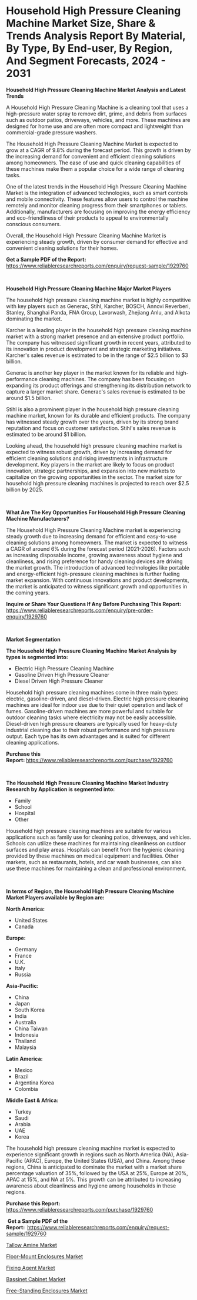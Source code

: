 <p><h1>Household High Pressure Cleaning Machine Market Size, Share & Trends Analysis Report By Material, By Type, By End-user, By Region, And Segment Forecasts, 2024 - 2031</h1></p><p><strong>Household High Pressure Cleaning Machine Market Analysis and Latest Trends</strong></p>
<p><p>A Household High Pressure Cleaning Machine is a cleaning tool that uses a high-pressure water spray to remove dirt, grime, and debris from surfaces such as outdoor patios, driveways, vehicles, and more. These machines are designed for home use and are often more compact and lightweight than commercial-grade pressure washers.</p><p>The Household High Pressure Cleaning Machine Market is expected to grow at a CAGR of 9.8% during the forecast period. This growth is driven by the increasing demand for convenient and efficient cleaning solutions among homeowners. The ease of use and quick cleaning capabilities of these machines make them a popular choice for a wide range of cleaning tasks.</p><p>One of the latest trends in the Household High Pressure Cleaning Machine Market is the integration of advanced technologies, such as smart controls and mobile connectivity. These features allow users to control the machine remotely and monitor cleaning progress from their smartphones or tablets. Additionally, manufacturers are focusing on improving the energy efficiency and eco-friendliness of their products to appeal to environmentally conscious consumers.</p><p>Overall, the Household High Pressure Cleaning Machine Market is experiencing steady growth, driven by consumer demand for effective and convenient cleaning solutions for their homes.</p></p>
<p><strong>Get a Sample PDF of the Report:&nbsp;</strong> <a href="https://www.reliableresearchreports.com/enquiry/request-sample/1929760">https://www.reliableresearchreports.com/enquiry/request-sample/1929760</a></p>
<p>&nbsp;</p>
<p><strong>Household High Pressure Cleaning Machine Major Market Players</strong></p>
<p><p>The household high pressure cleaning machine market is highly competitive with key players such as Generac, Stihl, Karcher, BOSCH, Annovi Reverberi, Stanley, Shanghai Panda, FNA Group, Lavorwash, Zhejiang Anlu, and Alkota dominating the market.</p><p>Karcher is a leading player in the household high pressure cleaning machine market with a strong market presence and an extensive product portfolio. The company has witnessed significant growth in recent years, attributed to its innovation in product development and strategic marketing initiatives. Karcher's sales revenue is estimated to be in the range of $2.5 billion to $3 billion.</p><p>Generac is another key player in the market known for its reliable and high-performance cleaning machines. The company has been focusing on expanding its product offerings and strengthening its distribution network to capture a larger market share. Generac's sales revenue is estimated to be around $1.5 billion.</p><p>Stihl is also a prominent player in the household high pressure cleaning machine market, known for its durable and efficient products. The company has witnessed steady growth over the years, driven by its strong brand reputation and focus on customer satisfaction. Stihl's sales revenue is estimated to be around $1 billion.</p><p>Looking ahead, the household high pressure cleaning machine market is expected to witness robust growth, driven by increasing demand for efficient cleaning solutions and rising investments in infrastructure development. Key players in the market are likely to focus on product innovation, strategic partnerships, and expansion into new markets to capitalize on the growing opportunities in the sector. The market size for household high pressure cleaning machines is projected to reach over $2.5 billion by 2025.</p></p>
<p>&nbsp;</p>
<p><strong>What Are The Key Opportunities For Household High Pressure Cleaning Machine Manufacturers?</strong></p>
<p><p>The Household High Pressure Cleaning Machine market is experiencing steady growth due to increasing demand for efficient and easy-to-use cleaning solutions among homeowners. The market is expected to witness a CAGR of around 6% during the forecast period (2021-2026). Factors such as increasing disposable income, growing awareness about hygiene and cleanliness, and rising preference for handy cleaning devices are driving the market growth. The introduction of advanced technologies like portable and energy-efficient high-pressure cleaning machines is further fueling market expansion. With continuous innovations and product developments, the market is anticipated to witness significant growth and opportunities in the coming years.</p></p>
<p><strong>Inquire or Share Your Questions If Any Before Purchasing This Report:</strong> <a href="https://www.reliableresearchreports.com/enquiry/pre-order-enquiry/1929760">https://www.reliableresearchreports.com/enquiry/pre-order-enquiry/1929760</a></p>
<p>&nbsp;</p>
<p><strong>Market Segmentation</strong></p>
<p><strong>The Household High Pressure Cleaning Machine Market Analysis by types is segmented into:</strong></p>
<p><ul><li>Electric High Pressure Cleaning Machine</li><li>Gasoline Driven High Pressure Cleaner</li><li>Diesel Driven High Pressure Cleaner</li></ul></p>
<p><p>Household high pressure cleaning machines come in three main types: electric, gasoline-driven, and diesel-driven. Electric high pressure cleaning machines are ideal for indoor use due to their quiet operation and lack of fumes. Gasoline-driven machines are more powerful and suitable for outdoor cleaning tasks where electricity may not be easily accessible. Diesel-driven high pressure cleaners are typically used for heavy-duty industrial cleaning due to their robust performance and high pressure output. Each type has its own advantages and is suited for different cleaning applications.</p></p>
<p><strong>Purchase this Report:&nbsp;</strong><a href="https://www.reliableresearchreports.com/purchase/1929760">https://www.reliableresearchreports.com/purchase/1929760</a></p>
<p>&nbsp;</p>
<p><strong>The Household High Pressure Cleaning Machine Market Industry Research by Application is segmented into:</strong></p>
<p><ul><li>Family</li><li>School</li><li>Hospital</li><li>Other</li></ul></p>
<p><p>Household high pressure cleaning machines are suitable for various applications such as family use for cleaning patios, driveways, and vehicles. Schools can utilize these machines for maintaining cleanliness on outdoor surfaces and play areas. Hospitals can benefit from the hygienic cleaning provided by these machines on medical equipment and facilities. Other markets, such as restaurants, hotels, and car wash businesses, can also use these machines for maintaining a clean and professional environment.</p></p>
<p>&nbsp;</p>
<p><strong>In terms of Region, the Household High Pressure Cleaning Machine Market Players available by Region are:</strong></p>
<p>
    <p> <strong> North America: </strong>
        <ul>
            <li>United States</li>
            <li>Canada</li>
        </ul>
        </p> 
    <p> <strong> Europe: </strong>
        <ul>
            <li>Germany</li>
            <li>France</li>
            <li>U.K.</li>
            <li>Italy</li>
            <li>Russia</li>
        </ul>
        </p> 
    <p> <strong> Asia-Pacific: </strong>
        <ul>
            <li>China</li>
            <li>Japan</li>
            <li>South Korea</li>
            <li>India</li>
            <li>Australia</li>
            <li>China Taiwan</li>
            <li>Indonesia</li>
            <li>Thailand</li>
            <li>Malaysia</li>
        </ul>
        </p> 
    <p> <strong> Latin America: </strong>
        <ul>
            <li>Mexico</li>
            <li>Brazil</li>
            <li>Argentina Korea</li>
            <li>Colombia</li>
        </ul>
        </p> 
    <p> <strong> Middle East & Africa: </strong>
        <ul>
            <li>Turkey</li>
            <li>Saudi</li>
            <li>Arabia</li>
            <li>UAE</li>
            <li>Korea</li>
        </ul>
    </p>
    </p>
<p><p>The household high pressure cleaning machine market is expected to experience significant growth in regions such as North America (NA), Asia-Pacific (APAC), Europe, the United States (USA), and China. Among these regions, China is anticipated to dominate the market with a market share percentage valuation of 35%, followed by the USA at 25%, Europe at 20%, APAC at 15%, and NA at 5%. This growth can be attributed to increasing awareness about cleanliness and hygiene among households in these regions.</p></p>
<p><strong>Purchase this Report: </strong><a href="https://www.reliableresearchreports.com/purchase/1929760">https://www.reliableresearchreports.com/purchase/1929760</a></p>
<p>&nbsp;<strong>Get a Sample PDF of the Report:&nbsp;&nbsp;</strong><a href="https://www.reliableresearchreports.com/enquiry/request-sample/1929760">https://www.reliableresearchreports.com/enquiry/request-sample/1929760</a></p>
<p><strong></strong></p>
<p><p><a href="https://view.publitas.com/reportprime-1/tallow-amine-market-size-growing-and-forecasted-for-period-from-2024-2031-and-provides-complete-market-analysis-of-this-market/">Tallow Amine Market</a></p><p><a href="https://rainy-horn-d69.notion.site/Global-Floor-Mount-Enclosures-Market-by-Types-Applications-and-Major-Players-with-Regional-Growth-b2ad2e9f60264fe9a942f7aaabb2f97f">Floor-Mount Enclosures Market</a></p><p><a href="https://view.publitas.com/reportprime-1/fixing-agent-market-provides-a-comprehensive-analysis-including-a-macro-overview-of-the-market-as-well-as-micro-details-such-as-market-size-and-competitive-landscape/">Fixing Agent Market</a></p><p><a href="https://rainy-horn-d69.notion.site/Bassinet-Cabinet-Market-Provides-Detailed-Segmentation-of-this-Market-based-on-Type-Application-an-a378fad8e17d43109e1357daa2c7d158">Bassinet Cabinet Market</a></p><p><a href="https://woozy-pyroraptor-a1f.notion.site/Free-Standing-Enclosures-Market-with-the-goal-of-estimating-the-market-size-and-future-growth-potent-96baaca7220d4cab932f4a992a8c2099">Free-Standing Enclosures Market</a></p></p>